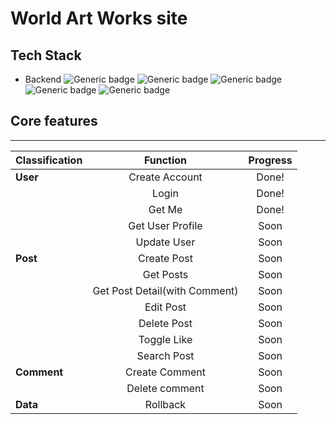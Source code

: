 # World Art Works site
## Tech Stack
- Backend 
![Generic badge](https://img.shields.io/badge/nestjs-8.0.0-E0234E.svg) ![Generic badge](https://img.shields.io/badge/apollo-2.25.2-311C87.svg) ![Generic badge](https://img.shields.io/badge/graphql-15.5.1-E434AA.svg) ![Generic badge](https://img.shields.io/badge/typeorm-0.2.36-FFAC00.svg) ![Generic badge](https://img.shields.io/badge/typescript-4.3.5-3178C6.svg)
## Core features
---

|   Classification  |  Function |  Progress |
|:--------|:--------:|:--------:|
|**User** | Create Account  |Done! |
||Login|Done! |
||Get Me|Done! |
||Get User Profile|Soon |
||Update User|Soon |
|**Post** | Create Post |Soon |
| | Get Posts  |Soon  |
| | Get Post Detail(with Comment)  |Soon  |
| | Edit Post  |Soon  |
| | Delete Post  |Soon  |
| | Toggle Like  |Soon  |
| | Search Post  |Soon  |
|**Comment** | Create Comment  |Soon |
| | Delete comment  |Soon  |
|**Data** | Rollback  |Soon |
